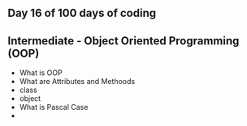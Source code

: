 ## Day 16 of 100 days of coding


## Intermediate - Object Oriented Programming (OOP)

* What is OOP 
* What are Attributes and Methoods
* class
* object
* What is Pascal Case
* 